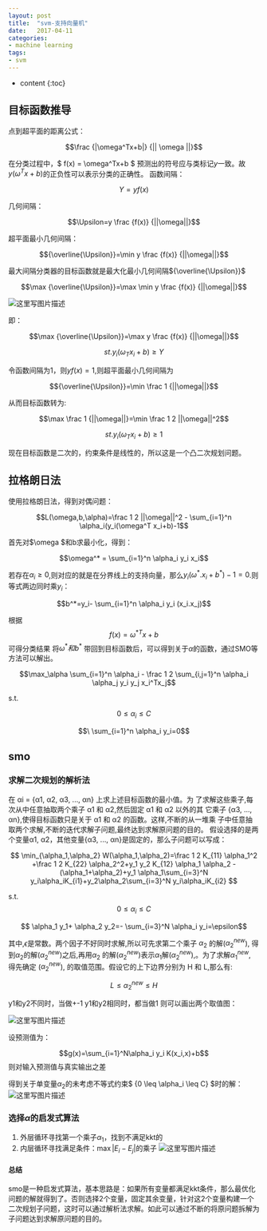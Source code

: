 ```yaml
---
layout: post
title:  "svm-支持向量机"
date:   2017-04-11 
categories:
- machine learning
tags:
- svm
---
```


* content
{:toc}
<script type="text/x-mathjax-config">
MathJax.Hub.Config({
  tex2jax: {inlineMath: [['$','$'], ['\\(','\\)']]}
});

<script type="text/javascript"
   src="http://cdn.mathjax.org/mathjax/latest/MathJax.js">
</script>

## 目标函数推导
点到超平面的距离公式：

$$\frac {|\omega^Tx+b|} {|| \omega ||}$$

在分类过程中，$ f(x) = \omega^Tx+b $ 预测出的符号应与类标记$y$一致。故$y(\omega^Tx+b)$的正负性可以表示分类的正确性。
函数间隔：

$$\Upsilon=y {f(x)} $$

几何间隔：

$$\Upsilon=y \frac {f(x)} {||\omega||}$$

超平面最小几何间隔：

$${\overline{\Upsilon}}=\min y \frac {f(x)} {||\omega||}$$

最大间隔分类器的目标函数就是最大化最小几何间隔${\overline{\Upsilon}}$

$$\max {\overline{\Upsilon}}=\max \min y \frac {f(x)} {||\omega||}$$

![这里写图片描述](http://img.blog.csdn.net/20170417220540043?watermark/2/text/aHR0cDovL2Jsb2cuY3Nkbi5uZXQvc2luYXRfMjc2MTI2Mzk=/font/5a6L5L2T/fontsize/400/fill/I0JBQkFCMA==/dissolve/70/gravity/SouthEast)

即：

$$\max {\overline{\Upsilon}}=\max y \frac {f(x)} {||\omega||}$$

$$st. y_i(\omega_Tx_i+b) \geq \Upsilon$$

令函数间隔为1，则$y {f(x)}=1$,则超平面最小几何间隔为

$${\overline{\Upsilon}}=\min  \frac 1 {||\omega||}$$

从而目标函数转为:

$$\max \frac 1 {||\omega||}=\min \frac 1 2 ||\omega||^2$$

$$st. y_i(\omega_Tx_i+b) \geq 1$$

现在目标函数是二次的，约束条件是线性的，所以这是一个凸二次规划问题。
## 拉格朗日法
使用拉格朗日法，得到对偶问题：

$$L(\omega,b,\alpha)=\frac 1 2 ||\omega||^2 - \sum_{i=1}^n \alpha_i(y_i(\omega^T x_i+b)-1$$

首先对$\omega $和b求最小化，得到：

$$\omega^* = \sum_{i=1}^n \alpha_i y_i x_i$$

若存在$\alpha_i \geq 0$,则对应的就是在分界线上的支持向量，那么$y_i(\omega^*.x_i+b^*)-1=0$.则等式两边同时乘$y_i$：

$$b^*=y_i- \sum_{i=1}^n \alpha_i y_i (x_i.x_j)$$

根据$$f(x) = \omega^{*T}x+b$$可得分类结果
将$\omega^* 和b^*$ 带回到目标函数后，可以得到关于$\alpha$的函数，通过SMO等方法可以解出。

$$\max_\alpha \sum_{i=1}^n  \alpha_i - \frac 1 2 \sum_{i,j=1}^n \alpha_i \alpha_j y_i y_j x_i^Tx_j$$

s.t. 

$$ 0 \leq \alpha_i \leq C$$

$$\ \sum_{i=1}^n  \alpha_i y_i=0$$

## smo
### 求解二次规划的解析法
在 αi = {α1, α2, α3, ..., αn} 上求上述目标函数的最小值。为 了求解这些乘子,每次从中任意抽取两个乘子 α1 和 α2,然后固定 α1 和 α2 以外的其 它乘子 {α3, ..., αn},使得目标函数只是关于 α1 和 α2 的函数。这样,不断的从一堆乘 子中任意抽取两个求解,不断的迭代求解子问题,最终达到求解原问题的目的。
假设选择的是两个变量α1, α2，其他变量{α3, ..., αn}是固定的，那么子问题可以写成：

$$ \min_{\alpha_1,\alpha_2} W(\alpha_1,\alpha_2)=\frac 1 2 K_{11} \alpha_1^2 +\frac 1 2 K_{22} \alpha_2^2+y_1 y_2 K_{12} \alpha_1 \alpha_2 - (\alpha_1+\alpha_2)+y_1 \alpha_1\sum_{i=3}^N y_i\alpha_iK_{i1}+y_2\alpha_2\sum_{i=3}^N y_i\alpha_iK_{i2}
$$

s.t.
$$ {0 \leq \alpha_i \leq C} $$ 

$$ \alpha_1 y_1+ \alpha_2 y_2=- \sum_{i=3}^N  \alpha_i y_i=\epsilon$$

其中,$\epsilon$是常数。两个因子不好同时求解,所以可先求第二个乘子 $\alpha_2$ 的解($\alpha_2^{new}$),
得到$\alpha_2$的解($\alpha_2^{new}$)之后,再用$\alpha_2$ 的解($\alpha_2^{new}$)表示$\alpha_1$解($\alpha_2^{new}$),。为了求解$\alpha_1^{new}$,
得先确定 ($\alpha_2^{new}$), 的取值范围。假设它的上下边界分别为 H 和 L,那么有:

$$ {L \leq \alpha_2^{new} \leq H}		     $$ 

y1和y2不同时，当做+-1
y1和y2相同时，都当做1
则可以画出两个取值图：

![这里写图片描述](http://img.blog.csdn.net/20170417212050669?watermark/2/text/aHR0cDovL2Jsb2cuY3Nkbi5uZXQvc2luYXRfMjc2MTI2Mzk=/font/5a6L5L2T/fontsize/400/fill/I0JBQkFCMA==/dissolve/70/gravity/SouthEast)

设预测值为：

$$g(x)=\sum_{i=1}^N\alpha_i y_i K(x_i,x)+b$$
则对输入预测值与真实输出之差

得到关于单变量$\alpha_2$的未考虑不等式约束$ {0 \leq \alpha_i \leq C} $时的解：
![这里写图片描述](http://img.blog.csdn.net/20170417213927967?watermark/2/text/aHR0cDovL2Jsb2cuY3Nkbi5uZXQvc2luYXRfMjc2MTI2Mzk=/font/5a6L5L2T/fontsize/400/fill/I0JBQkFCMA==/dissolve/70/gravity/SouthEast)

### 选择$\alpha$的启发式算法
1. 外层循环寻找第一个乘子$\alpha_1$，找到不满足kkt的
2. 内层循环寻找满足条件：$\max |E_i-E_j|$的乘子
![这里写图片描述](http://img.blog.csdn.net/20170417214747986?watermark/2/text/aHR0cDovL2Jsb2cuY3Nkbi5uZXQvc2luYXRfMjc2MTI2Mzk=/font/5a6L5L2T/fontsize/400/fill/I0JBQkFCMA==/dissolve/70/gravity/SouthEast)

#### 总结
smo是一种启发式算法，基本思路是：如果所有变量都满足kkt条件，那么最优化问题的解就得到了。否则选择2个变量，固定其余变量，针对这2个变量构建一个二次规划子问题，这时可以通过解析法求解。如此可以通过不断的将原问题拆解为子问题达到求解原问题的目的。

